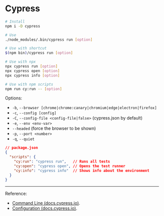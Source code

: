 # Cypress

```bash
# Install
npm i -D cypress
```

```bash
# Use
./node_modules/.bin/cypress run [option]
```

```bash
# Use with shortcut
$(npm bin)/cypress run [option]
```

```bash
# Use with npx
npx cypress run [option]
npx cypress open [option]
npx cypress info [option]
```

```bash
# Use with npm scripts
npm run cy:run -- [option]
```

Options:

- `-b`, `--browser [chrome|chrome:canary|chromium|edge|electron|firefox]`
- `-c`, `--config [config]`
- `-C`, `--config-file <config-file|false>` (cypress.json by default)
- `-e`, `--env <env-var>`
- `--headed` (force the browser to be shown)
- `-p`, `--port <number>`
- `-q`, `--quiet`

```json
// package.json
{
  "scripts": {
    "cy:run": "cypress run",   // Runs all tests
    "cy:open": "cypress open", // Opens the test runner
    "cy:info": "cypress info"  // Shows info about the environment
  }
}
```

----

Reference:

- [Command Line (docs.cypress.io)](https://docs.cypress.io/guides/guides/command-line).
- [Configuration (docs.cypress.io)](https://docs.cypress.io/guides/references/configuration).
